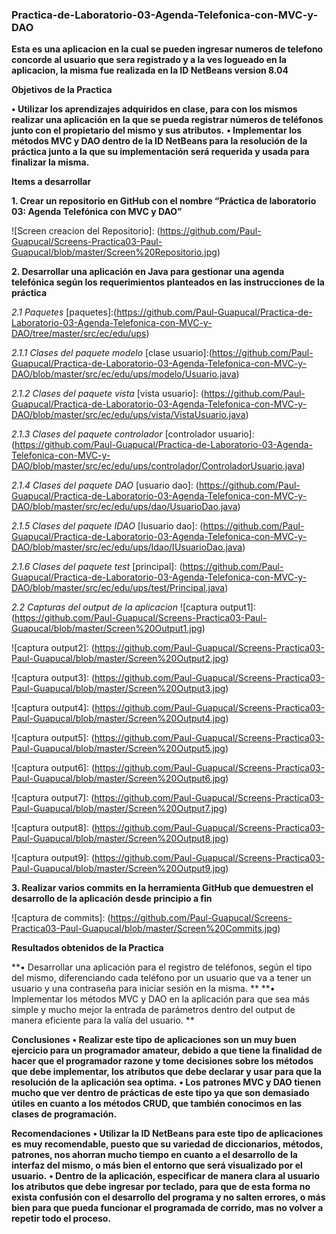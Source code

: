 ### Practica-de-Laboratorio-03-Agenda-Telefonica-con-MVC-y-DAO
**Esta es una aplicacion en la cual se pueden ingresar numeros de telefono concorde al usuario que sera registrado y a la ves logueado en la aplicacion, la misma fue realizada en la ID NetBeans version 8.04**

**Objetivos de la Practica**

**•	Utilizar los aprendizajes adquiridos en clase, para con los mismos realizar una aplicación en la que se pueda registrar números de teléfonos junto con el propietario del mismo y sus atributos.**
**•	Implementar los métodos MVC y DAO dentro de la ID NetBeans para la resolución de la práctica junto a la que su implementación será requerida y usada para finalizar la misma.**

**Items a desarrollar**

**1.	Crear un repositorio en GitHub con el nombre “Práctica de laboratorio 03: Agenda Telefónica con MVC y DAO”** 

![Screen creacion del Repositorio]: (https://github.com/Paul-Guapucal/Screens-Practica03-Paul-Guapucal/blob/master/Screen%20Repositorio.jpg)

**2.	Desarrollar una aplicación en Java para gestionar una agenda telefónica según los requerimientos planteados en las instrucciones de la práctica**

*2.1 Paquetes*
[paquetes]:(https://github.com/Paul-Guapucal/Practica-de-Laboratorio-03-Agenda-Telefonica-con-MVC-y-DAO/tree/master/src/ec/edu/ups)

*2.1.1 Clases del paquete modelo*
[clase usuario]:(https://github.com/Paul-Guapucal/Practica-de-Laboratorio-03-Agenda-Telefonica-con-MVC-y-DAO/blob/master/src/ec/edu/ups/modelo/Usuario.java)

[clase telefono]:(https://github.com/Paul-Guapucal/Practica-de-Laboratorio-03-Agenda-Telefonica-con-MVC-y-DAO/blob/master/src/ec/edu/ups/modelo/Telefono.java)

*2.1.2 Clases del paquete vista*
[vista usuario]: (https://github.com/Paul-Guapucal/Practica-de-Laboratorio-03-Agenda-Telefonica-con-MVC-y-DAO/blob/master/src/ec/edu/ups/vista/VistaUsuario.java)

[vista telefono]: (https://github.com/Paul-Guapucal/Practica-de-Laboratorio-03-Agenda-Telefonica-con-MVC-y-DAO/blob/master/src/ec/edu/ups/vista/VistaTelefono.java)

*2.1.3 Clases del paquete controlador*
[controlador usuario]: (https://github.com/Paul-Guapucal/Practica-de-Laboratorio-03-Agenda-Telefonica-con-MVC-y-DAO/blob/master/src/ec/edu/ups/controlador/ControladorUsuario.java)

[controlador telefono]: (https://github.com/Paul-Guapucal/Practica-de-Laboratorio-03-Agenda-Telefonica-con-MVC-y-DAO/blob/master/src/ec/edu/ups/controlador/ControladorTelefono.java)

*2.1.4 Clases del paquete DAO*
[usuario dao]: (https://github.com/Paul-Guapucal/Practica-de-Laboratorio-03-Agenda-Telefonica-con-MVC-y-DAO/blob/master/src/ec/edu/ups/dao/UsuarioDao.java)

[telefono dao]: (https://github.com/Paul-Guapucal/Practica-de-Laboratorio-03-Agenda-Telefonica-con-MVC-y-DAO/blob/master/src/ec/edu/ups/dao/TelefonoDao.java)

*2.1.5 Clases del paquete IDAO*
[Iusuario dao]: (https://github.com/Paul-Guapucal/Practica-de-Laboratorio-03-Agenda-Telefonica-con-MVC-y-DAO/blob/master/src/ec/edu/ups/Idao/IUsuarioDao.java)

[Itelefono dao]: (https://github.com/Paul-Guapucal/Practica-de-Laboratorio-03-Agenda-Telefonica-con-MVC-y-DAO/blob/master/src/ec/edu/ups/Idao/ITelefonoDao.java)

*2.1.6 Clases del paquete test*
[principal]: (https://github.com/Paul-Guapucal/Practica-de-Laboratorio-03-Agenda-Telefonica-con-MVC-y-DAO/blob/master/src/ec/edu/ups/test/Principal.java)

*2.2 Capturas del output de la aplicacion*
![captura output1]: (https://github.com/Paul-Guapucal/Screens-Practica03-Paul-Guapucal/blob/master/Screen%20Output1.jpg)

![captura output2]: (https://github.com/Paul-Guapucal/Screens-Practica03-Paul-Guapucal/blob/master/Screen%20Output2.jpg)

![captura output3]: (https://github.com/Paul-Guapucal/Screens-Practica03-Paul-Guapucal/blob/master/Screen%20Output3.jpg)

![captura output4]: (https://github.com/Paul-Guapucal/Screens-Practica03-Paul-Guapucal/blob/master/Screen%20Output4.jpg)

![captura output5]: (https://github.com/Paul-Guapucal/Screens-Practica03-Paul-Guapucal/blob/master/Screen%20Output5.jpg)

![captura output6]: (https://github.com/Paul-Guapucal/Screens-Practica03-Paul-Guapucal/blob/master/Screen%20Output6.jpg)

![captura output7]: (https://github.com/Paul-Guapucal/Screens-Practica03-Paul-Guapucal/blob/master/Screen%20Output7.jpg)

![captura output8]: (https://github.com/Paul-Guapucal/Screens-Practica03-Paul-Guapucal/blob/master/Screen%20Output8.jpg)

![captura output9]: (https://github.com/Paul-Guapucal/Screens-Practica03-Paul-Guapucal/blob/master/Screen%20Output9.jpg)

**3.	Realizar varios commits en la herramienta GitHub que demuestren el desarrollo de la aplicación desde principio a fin**

![captura de commits]: (https://github.com/Paul-Guapucal/Screens-Practica03-Paul-Guapucal/blob/master/Screen%20Commits.jpg)

**Resultados obtenidos de la Practica**

**•	Desarrollar una aplicación para el registro de teléfonos, según el tipo del mismo, diferenciando cada teléfono por un usuario que va a tener un usuario y una contraseña para iniciar sesión en la misma. **
**•	Implementar los métodos MVC y DAO en la aplicación para que sea más simple y mucho mejor la entrada de parámetros dentro del output de manera eficiente para la valía del usuario. **

**Conclusiones**
**•	Realizar este tipo de aplicaciones son un muy buen ejercicio para un programador amateur, debido a que tiene la finalidad de hacer que el programador razone y tome decisiones sobre los métodos que debe implementar, los atributos que debe declarar y usar para que la resolución de la aplicación sea optima.**
**•	Los patrones MVC y DAO tienen mucho que ver dentro de prácticas de este tipo ya que son demasiado útiles en cuanto a los métodos CRUD, que también conocimos en las clases de programación.** 

**Recomendaciones**
**•	Utilizar la ID NetBeans para este tipo de aplicaciones es muy recomendable, puesto que su variedad de diccionarios, métodos, patrones, nos ahorran mucho tiempo en cuanto a el desarrollo de la interfaz del mismo, o más bien el entorno que será visualizado por el usuario.**
**•	Dentro de la aplicación, especificar de manera clara al usuario los atributos que debe ingresar por teclado, para que de esta forma no exista confusión con el desarrollo del programa y no salten errores, o más bien para que pueda funcionar el programada de corrido, mas no volver a repetir todo el proceso.**
